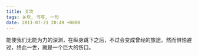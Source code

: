 ```yaml
---
title: 关坎
tags: 关坎, 书写, 一句
date: 2011-07-21 20:49 +0800
---
```



能使我们无能为力的深渊，在纵身跳下之后，不过会变成曾经的旅途。然而惧怕避过，终此一世，就是一个巨大的伤口。

